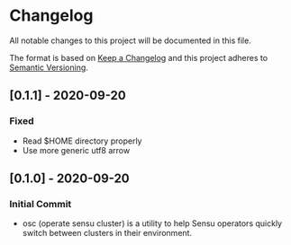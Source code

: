 # Changelog
All notable changes to this project will be documented in this file.

The format is based on [Keep a Changelog](http://keepachangelog.com/en/1.0.0/)
and this project adheres to [Semantic
Versioning](http://semver.org/spec/v2.0.0.html).

## [0.1.1] - 2020-09-20

### Fixed
- Read $HOME directory properly
- Use more generic utf8 arrow 

## [0.1.0] - 2020-09-20

### Initial Commit
- osc (operate sensu cluster) is a utility to help Sensu operators quickly switch between clusters
in their environment.
